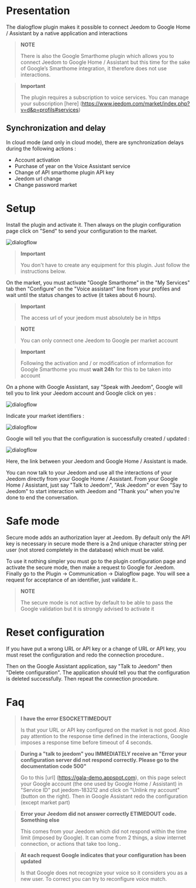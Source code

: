 # Presentation

The dialogflow plugin makes it possible to connect Jeedom to Google Home / Assistant by a native application and interactions

> **NOTE**
>
> There is also the Google Smarthome plugin which allows you to connect Jeedom to Google Home / Assistant but this time for the sake of Google’s Smarthome integration, it therefore does not use interactions.

> **Important**
>
> The plugin requires a subscription to voice services. You can manage your subscription [here] (https://www.jeedom.com/market/index.php?v=d&p=profils#services)

## Synchronization and delay

In cloud mode (and only in cloud mode), there are synchronization delays during the following actions :

- Account activation
- Purchase of year on the Voice Assistant service
- Change of API smarthome plugin API key
- Jeedom url change
- Change password market

# Setup

Install the plugin and activate it. Then always on the plugin configuration page click on "Send" to send your configuration to the market.

![dialogflow](./images/dialogflow1.png)

> **Important**
>
> You don't have to create any equipment for this plugin. Just follow the instructions below.

On the market, you must activate "Google Smarthome" in the "My Services" tab then "Configure" on the "Voice assistant" line from your profiles and wait until the status changes to active (it takes about 6 hours).

> **Important**
>
> The access url of your jeedom must absolutely be in https

> **NOTE**
>
> You can only connect one Jeedom to Google per market account

> **Important**
>
> Following the activation and / or modification of information for Google Smarthome you must **wait 24h** for this to be taken into account

On a phone with Google Assistant, say "Speak with Jeedom", Google will tell you to link your Jeedom account and Google click on yes : 

![dialogflow](./images/dialogflow2.png)

Indicate your market identifiers : 

![dialogflow](./images/dialogflow3.png)

Google will tell you that the configuration is successfully created / updated : 

![dialogflow](./images/dialogflow4.png)

Here, the link between your Jeedom and Google Home / Assistant is made.

You can now talk to your Jeedom and use all the interactions of your Jeedom directly from your Google Home / Assistant.
From your Google Home / Assistant, just say "Talk to Jeedom", "Ask Jeedom" or even "Say to Jeedom" to start interaction with Jeedom and "Thank you" when you're done to end the conversation.

# Safe mode

Secure mode adds an authorization layer at Jeedom. By default only the API key is necessary in secure mode there is a 2nd unique character string per user (not stored completely in the database) which must be valid.

To use it nothing simpler you must go to the plugin configuration page and activate the secure mode, then make a request to Google for Jeedom. Finally go to the Plugin -> Communication -> Dialogflow page. You will see a request for acceptance of an identifier, just validate it..

> **NOTE**
>
> The secure mode is not active by default to be able to pass the Google validation but it is strongly advised to activate it

# Reset configuration

If you have put a wrong URL or API key or a change of URL or API key, you must reset the configuration and redo the connection procedure..

Then on the Google Assistant application, say "Talk to Jeedom" then "Delete configuration". The application should tell you that the configuration is deleted successfully. Then repeat the connection procedure.

# Faq

>**I have the error ESOCKETTIMEDOUT**
>
>Is that your URL or API key configured on the market is not good. Also pay attention to the response time defined in the interactions, Google imposes a response time before timeout of 4 seconds.

>**During a "talk to jeedom" you IMMEDIATELY receive an "Error your configuration server did not respond correctly. Please go to the documentation code 500"**
>
>Go to this [url] (https://gala-demo.appspot.com), on this page select your Google account (the one used by Google Home / Assistant) in "Service ID" put jeedom-183212 and click on "Unlink my account" (button on the right). Then in Google Assistant redo the configuration (except market part)

>**Error your Jeedom did not answer correctly ETIMEDOUT code. Something else**
>
>This comes from your Jeedom which did not respond within the time limit (imposed by Google). It can come from 2 things, a slow internet connection, or actions that take too long..

>**At each request Google indicates that your configuration has been updated**
>
>Is that Google does not recognize your voice so it considers you as a new user. To correct you can try to reconfigure voice match.
